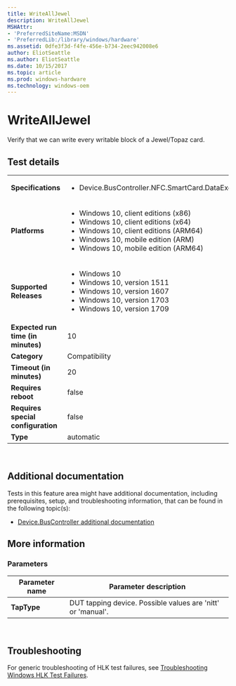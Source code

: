 ```yaml
---
title: WriteAllJewel
description: WriteAllJewel
MSHAttr:
- 'PreferredSiteName:MSDN'
- 'PreferredLib:/library/windows/hardware'
ms.assetid: 0dfe3f3d-f4fe-456e-b734-2eec942008e6
author: EliotSeattle
ms.author: EliotSeattle
ms.date: 10/15/2017
ms.topic: article
ms.prod: windows-hardware
ms.technology: windows-oem
---
```


# <span id="p_hlk_test.2e8969d4-b34d-4f0d-9d0c-d68980a54613"></span>WriteAllJewel


Verify that we can write every writable block of a Jewel/Topaz card.

## Test details
|||
|---|---|
| **Specifications**  | <ul><li>Device.BusController.NFC.SmartCard.DataExchange</li></ul> |  
| **Platforms**   | <ul><li>Windows 10, client editions (x86)</li><li>Windows 10, client editions (x64)</li><li>Windows 10, client editions (ARM64)</li><li>Windows 10, mobile edition (ARM)</li><li>Windows 10, mobile edition (ARM64)</li></ul> |
| **Supported Releases** | <ul><li>Windows 10</li><li>Windows 10, version 1511</li><li>Windows 10, version 1607</li><li>Windows 10, version 1703</li><li>Windows 10, version 1709</li></ul> |
|**Expected run time (in minutes)**| 10 |
|**Category**| Compatibility |
|**Timeout (in minutes)**| 20 |
|**Requires reboot**| false |
|**Requires special configuration**| false |
|**Type**| automatic |

 

## <span id="Additional_documentation"></span><span id="additional_documentation"></span><span id="ADDITIONAL_DOCUMENTATION"></span>Additional documentation


Tests in this feature area might have additional documentation, including prerequisites, setup, and troubleshooting information, that can be found in the following topic(s):

-   [Device.BusController additional documentation](device-buscontroller-additional-documentation.md)

## <span id="More_information"></span><span id="more_information"></span><span id="MORE_INFORMATION"></span>More information


### <span id="Parameters"></span><span id="parameters"></span><span id="PARAMETERS"></span>Parameters

| Parameter name | Parameter description                                       |
|----------------|-------------------------------------------------------------|
| **TapType**    | DUT tapping device. Possible values are 'nitt' or 'manual'. |

 

## <span id="Troubleshooting"></span><span id="troubleshooting"></span><span id="TROUBLESHOOTING"></span>Troubleshooting


For generic troubleshooting of HLK test failures, see [Troubleshooting Windows HLK Test Failures](..\user\troubleshooting-windows-hlk-test-failures.md).

 

 






